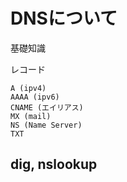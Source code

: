 # DNSについて

基礎知識

レコード
```
A (ipv4)
AAAA (ipv6)
CNAME (エイリアス)
MX (mail)
NS (Name Server)
TXT
```

## dig, nslookup